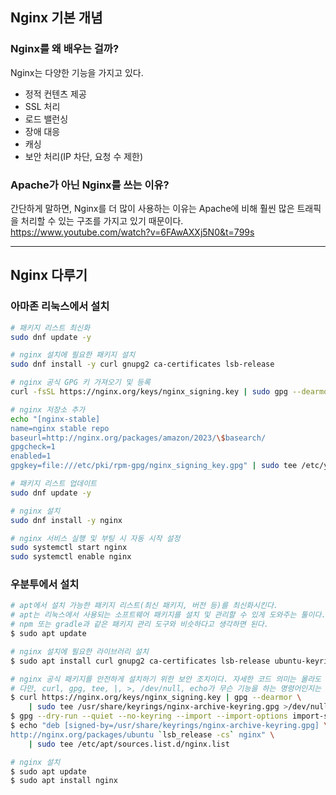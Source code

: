 ## Nginx 기본 개념

### Nginx를 왜 배우는 걸까?

Nginx는 다양한 기능을 가지고 있다.

- 정적 컨텐츠 제공
- SSL 처리
- 로드 밸런싱
- 장애 대응
- 캐싱
- 보안 처리(IP 차단, 요청 수 제한)


### Apache가 아닌 Nginx를 쓰는 이유?
간단하게 말하면, Nginx를 더 많이 사용하는 이유는 Apache에 비해 훨씬 많은 트래픽을 처리할 수 있는 구조를 가지고 있기 때문이다.  
https://www.youtube.com/watch?v=6FAwAXXj5N0&t=799s

---

## Nginx 다루기

### 아마존 리눅스에서 설치
```bash
# 패키지 리스트 최신화
sudo dnf update -y

# nginx 설치에 필요한 패키지 설치
sudo dnf install -y curl gnupg2 ca-certificates lsb-release

# nginx 공식 GPG 키 가져오기 및 등록
curl -fsSL https://nginx.org/keys/nginx_signing.key | sudo gpg --dearmor -o /etc/pki/rpm-gpg/nginx_signing_key.gpg

# nginx 저장소 추가
echo "[nginx-stable]
name=nginx stable repo
baseurl=http://nginx.org/packages/amazon/2023/\$basearch/
gpgcheck=1
enabled=1
gpgkey=file:///etc/pki/rpm-gpg/nginx_signing_key.gpg" | sudo tee /etc/yum.repos.d/nginx.repo

# 패키지 리스트 업데이트
sudo dnf update -y

# nginx 설치
sudo dnf install -y nginx

# nginx 서비스 실행 및 부팅 시 자동 시작 설정
sudo systemctl start nginx
sudo systemctl enable nginx
```

### 우분투에서 설치
```bash
# apt에서 설치 가능한 패키지 리스트(최신 패키지, 버전 등)를 최신화시킨다.
# apt는 리눅스에서 사용되는 소프트웨어 패키지를 설치 및 관리할 수 있게 도와주는 툴이다.
# npm 또는 gradle과 같은 패키지 관리 도구와 비슷하다고 생각하면 된다. 
$ sudo apt update

# nginx 설치에 필요한 라이브러리 설치
$ sudo apt install curl gnupg2 ca-certificates lsb-release ubuntu-keyring

# nginx 공식 패키지를 안전하게 설치하기 위한 보안 조치이다. 자세한 코드 의미는 몰라도 된다. 
# 다만, curl, gpg, tee, |, >, /dev/null, echo가 무슨 기능을 하는 명령어인지는 정리해두자. 
$ curl https://nginx.org/keys/nginx_signing.key | gpg --dearmor \
    | sudo tee /usr/share/keyrings/nginx-archive-keyring.gpg >/dev/null
$ gpg --dry-run --quiet --no-keyring --import --import-options import-show /usr/share/keyrings/nginx-archive-keyring.gpg
$ echo "deb [signed-by=/usr/share/keyrings/nginx-archive-keyring.gpg] \
http://nginx.org/packages/ubuntu `lsb_release -cs` nginx" \
    | sudo tee /etc/apt/sources.list.d/nginx.list

# nginx 설치
$ sudo apt update
$ sudo apt install nginx
```

